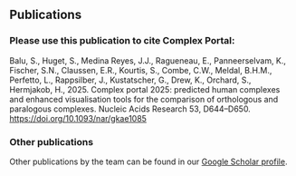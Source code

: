 ## Publications

### Please use this publication to cite Complex Portal:

Balu, S., Huget, S., Medina Reyes, J.J., Ragueneau, E., Panneerselvam, K., Fischer, S.N., Claussen, E.R., Kourtis, S., Combe, C.W., Meldal, B.H.M., Perfetto, L., Rappsilber, J., Kustatscher, G., Drew, K., Orchard, S., Hermjakob, H., 2025. Complex portal 2025: predicted human complexes and enhanced visualisation tools for the comparison of orthologous and paralogous complexes. Nucleic Acids Research 53, D644–D650. https://doi.org/10.1093/nar/gkae1085

### Other publications

Other publications by the team can be found in our [Google Scholar profile](https://scholar.google.com/citations?view_op=list_works&hl=en&hl=en&user=BM_RTG0AAAAJ&sortby=pubdate).

